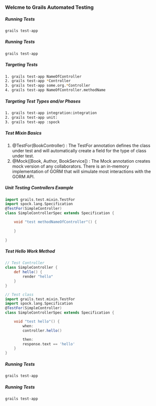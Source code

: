 ### Welcme to Grails Automated Testing
##### Running Tests
```bash
grails test-app
```

##### Running Tests
```bash
grails test-app
```


##### Targeting Tests
```bash
1. grails test-app NameOfController
2. grails test-app *Controller
3. grails test-app some.org.*Controller
4. grails test-app NameOfController.methodName
```



##### Targeting Test Types and/or Phases
```bash
1. grails test-app integration:integration
2. grails test-app unit:
3. grails test-app :spock
```


##### Test Mixin Basics
1. @TestFor(BookController)            : The TestFor annotation defines the class under test and will automatically create a field for the type of class under test.
2. @Mock([Book, Author, BookService])  : The Mock annotation creates mock version of any collaborators. There is an in-memory implementation of GORM that will simulate most interactions with the GORM API.

##### Unit Testing Controllers Example
```groovy
import grails.test.mixin.TestFor
import spock.lang.Specification
@TestFor(SimpleController)
class SimpleControllerSpec extends Specification {

    void "test methodNameOfController"() {
    
    }
    
}
```


##### Test Hello Work Method
```groovy
// Test Controller
class SimpleController {
    def hello() {
        render "hello"
    }
}

// Test class
import grails.test.mixin.TestFor
import spock.lang.Specification
@TestFor(SimpleController)
class SimpleControllerSpec extends Specification {

    void "test hello"() {
        when:
        controller.hello()

        then:
        response.text == 'hello'
    }
}

```


##### Running Tests
```bash
grails test-app
```


##### Running Tests
```bash
grails test-app
```